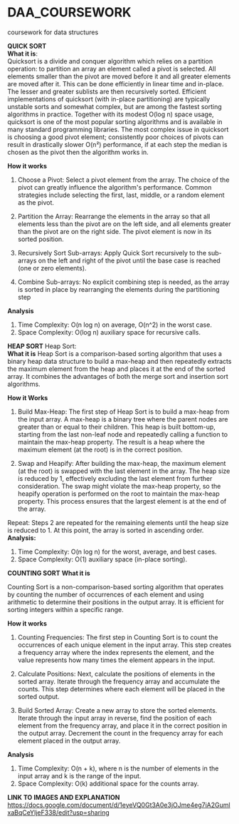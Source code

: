 # DAA_COURSEWORK
coursework for data structures<br>

**QUICK SORT**<br>
**What it is**:<br>
Quicksort is a divide and conquer algorithm which relies on a partition operation: to partition an array an element called a pivot is selected. All elements smaller than the pivot are moved before it and all greater elements are moved after it. This can be done efficiently in linear time and in-place. The lesser and greater sublists are then recursively sorted. Efficient implementations of quicksort (with in-place partitioning) are typically unstable sorts and somewhat complex, but are among the fastest sorting algorithms in practice. Together with its modest O(log n) space usage, quicksort is one of the most popular sorting algorithms and is available in many standard programming libraries. The most complex issue in quicksort is choosing a good pivot element; consistently poor choices of pivots can result in drastically slower O(n²) performance, if at each step the median is chosen as the pivot then the algorithm works in.<br>

**How it works**<br>
1. Choose a Pivot: Select a pivot element from the array. The choice of the pivot can greatly influence the algorithm's performance. Common strategies include selecting the first, last, middle, or a random element as the pivot.<br>

2. Partition the Array: Rearrange the elements in the array so that all elements less than the pivot are on the left side, and all elements greater than the pivot are on the right side. The pivot element is now in its sorted position.<br>

3. Recursively Sort Sub-arrays: Apply Quick Sort recursively to the sub-arrays on the left and right of the pivot until the base case is reached (one or zero elements).<br>

4. Combine Sub-arrays: No explicit combining step is needed, as the array is sorted in place by rearranging the elements during the partitioning step<br>

**Analysis**
1. Time Complexity: O(n log n) on average, O(n^2) in the worst case.<br>
2. Space Complexity: O(log n) auxiliary space for recursive calls.<br>

**HEAP SORT**
Heap Sort:<br>
**What it is**
Heap Sort is a comparison-based sorting algorithm that uses a binary heap data structure to build a max-heap and then repeatedly extracts the maximum element from the heap and places it at the end of the sorted array. It combines the advantages of both the merge sort and insertion sort algorithms.<br>

**How it Works**<br>

1. Build Max-Heap: The first step of Heap Sort is to build a max-heap from the input array. A max-heap is a binary tree where the parent nodes are greater than or equal to their children. This heap is built bottom-up, starting from the last non-leaf node and repeatedly calling a function to maintain the max-heap property. The result is a heap where the maximum element (at the root) is in the correct position.<br>

2. Swap and Heapify: After building the max-heap, the maximum element (at the root) is swapped with the last element in the array. The heap size is reduced by 1, effectively excluding the last element from further consideration. The swap might violate the max-heap property, so the heapify operation is performed on the root to maintain the max-heap property. This process ensures that the largest element is at the end of the array.<br>

Repeat: Steps 2 are repeated for the remaining elements until the heap size is reduced to 1. At this point, the array is sorted in ascending order.<br>
**Analysis:**

1. Time Complexity: O(n log n) for the worst, average, and best cases.
2. Space Complexity: O(1) auxiliary space (in-place sorting).

**COUNTING SORT**
**What it is**

Counting Sort is a non-comparison-based sorting algorithm that operates by counting the number of occurrences of each element and using arithmetic to determine their positions in the output array. It is efficient for sorting integers within a specific range.

**How it works**

1. Counting Frequencies: The first step in Counting Sort is to count the occurrences of each unique element in the input array. This step creates a frequency array where the index represents the element, and the value represents how many times the element appears in the input.

2. Calculate Positions: Next, calculate the positions of elements in the sorted array. Iterate through the frequency array and accumulate the counts. This step determines where each element will be placed in the sorted output.

3. Build Sorted Array: Create a new array to store the sorted elements. Iterate through the input array in reverse, find the position of each element from the frequency array, and place it in the correct position in the output array. Decrement the count in the frequency array for each element placed in the output array.

**Analysis**
1. Time Complexity: O(n + k), where n is the number of elements in the input array and k is the range of the input.
2. Space Complexity: O(k) additional space for the counts array.

**LINK TO IMAGES AND EXPLANATION**
https://docs.google.com/document/d/1eyeVQ0Gt3A0e3jOJme4eg7iA2GumlxaBqCeYIjeF338/edit?usp=sharing








